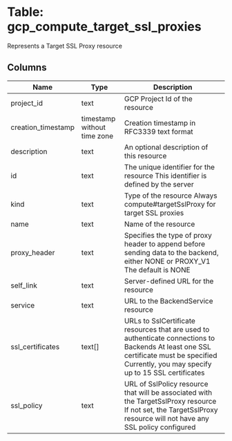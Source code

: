 
# Table: gcp_compute_target_ssl_proxies
Represents a Target SSL Proxy resource
## Columns
| Name        | Type           | Description  |
| ------------- | ------------- | -----  |
|project_id|text|GCP Project Id of the resource|
|creation_timestamp|timestamp without time zone|Creation timestamp in RFC3339 text format|
|description|text|An optional description of this resource|
|id|text|The unique identifier for the resource This identifier is defined by the server|
|kind|text|Type of the resource Always compute#targetSslProxy for target SSL proxies|
|name|text|Name of the resource|
|proxy_header|text|Specifies the type of proxy header to append before sending data to the backend, either NONE or PROXY_V1 The default is NONE|
|self_link|text|Server-defined URL for the resource|
|service|text|URL to the BackendService resource|
|ssl_certificates|text[]|URLs to SslCertificate resources that are used to authenticate connections to Backends At least one SSL certificate must be specified Currently, you may specify up to 15 SSL certificates|
|ssl_policy|text|URL of SslPolicy resource that will be associated with the TargetSslProxy resource If not set, the TargetSslProxy resource will not have any SSL policy configured|
